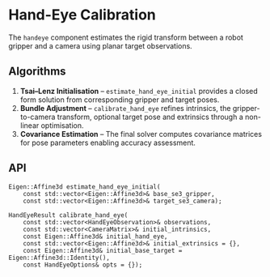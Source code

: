 # Hand-Eye Calibration

The `handeye` component estimates the rigid transform between a robot gripper
and a camera using planar target observations.

## Algorithms

1. **Tsai–Lenz Initialisation** – `estimate_hand_eye_initial` provides a closed
   form solution from corresponding gripper and target poses.
2. **Bundle Adjustment** – `calibrate_hand_eye` refines intrinsics, the
   gripper-to-camera transform, optional target pose and extrinsics through a
   non-linear optimisation.
3. **Covariance Estimation** – The final solver computes covariance matrices for
   pose parameters enabling accuracy assessment.

## API

```
Eigen::Affine3d estimate_hand_eye_initial(
    const std::vector<Eigen::Affine3d>& base_se3_gripper,
    const std::vector<Eigen::Affine3d>& target_se3_camera);

HandEyeResult calibrate_hand_eye(
    const std::vector<HandEyeObservation>& observations,
    const std::vector<CameraMatrix>& initial_intrinsics,
    const Eigen::Affine3d& initial_hand_eye,
    const std::vector<Eigen::Affine3d>& initial_extrinsics = {},
    const Eigen::Affine3d& initial_base_target = Eigen::Affine3d::Identity(),
    const HandEyeOptions& opts = {});
```
